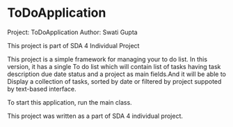# ToDoApplication
Project: ToDoApplication
Author: Swati Gupta

This project is part of SDA 4 Individual Project
   
This project is a simple framework for managing your to do list. In this version,
it has a single To do list which will contain list of tasks having task description
due date status and a project as main fields.And it will be able to Display a 
collection of tasks, sorted by date or filtered by project suppoted by text-based 
interface.

To start this application, run the main class.

This project was written as a part of SDA 4 individual project.
